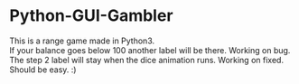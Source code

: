 # Python-GUI-Gambler
This is a range game made in Python3.                                                                                           
If your balance goes below 100 another label will be there.  Working on bug.                                                   
The step 2 label will stay when the dice animation runs.  Working on fixed.  Should be easy. :)
